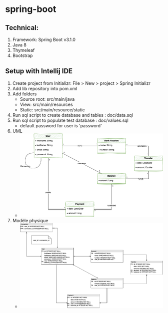 # spring-boot
## Technical:

1. Framework: Spring Boot v3.1.0
2. Java 8
3. Thymeleaf
4. Bootstrap


## Setup with Intellij IDE
1. Create project from Initializr: File > New > project > Spring Initializr
2. Add lib repository into pom.xml
3. Add folders
    - Source root: src/main/java
    - View: src/main/resources
    - Static: src/main/resource/static
4. Run sql script to create database and tables : doc/data.sql
5. Run sql script to populate test database : doc/values.sql
   - default password for user is 'password'
6. UML
   - ![alt text](https://github.com/fPIC-974/Project6/blob/main/doc/UML.png?raw=true)
7. Modèle physique
   - ![alt text](https://github.com/fPIC-974/Project6/blob/main/doc/MPD.png?raw=true)